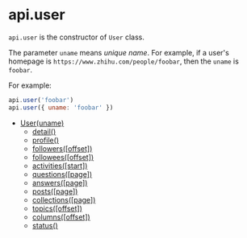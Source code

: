 # api.user

`api.user` is the constructor of `User` class.

The parameter `uname` means *unique name*. For example, if a user's homepage is `https://www.zhihu.com/people/foobar`, then the `uname` is `foobar`.

For example:

```javascript
api.user('foobar')
api.user({ uname: 'foobar' })
```

- [User(uname)](./)
    + [detail()](./detail.md)
    + [profile()](./profile.md)
    + [followers([offset])](./followers.md)
    + [followees([offset])](./followees.md)
    + [activities([start])](./activities.md)
    + [questions([page])](./questions.md)
    + [answers([page])](./answers.md)
    + [posts([page])](./posts.md)
    + [collections([page])](./collections.md)
    + [topics([offset])](./topics.md)
    + [columns([offset])](./columns.md)
    + [status()](./status.md)

